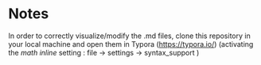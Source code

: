 # Notes

In order to correctly visualize/modify the .md files, clone this repository in your local machine and open them in Typora (https://typora.io/) (activating the *math inline* setting : file -> settings -> syntax_support )

